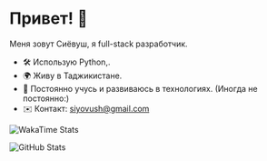 # Привет! 👋  
Меня зовут Сиёвуш, я full-stack разработчик.  
- 🛠 Использую Python,.  
- 🌍 Живу в Таджикистане.  
- 🧠 Постоянно учусь и развиваюсь в технологиях. (Иногда не постоянно:)
- ✉️ Контакт: siyovush@gmail.com  


![WakaTime Stats](https://github-readme-stats.vercel.app/api/wakatime?username=siyavush1411&theme=radical)

![GitHub Stats](https://github-readme-stats.vercel.app/api?username=Siyovush&show_icons=true&theme=radical)